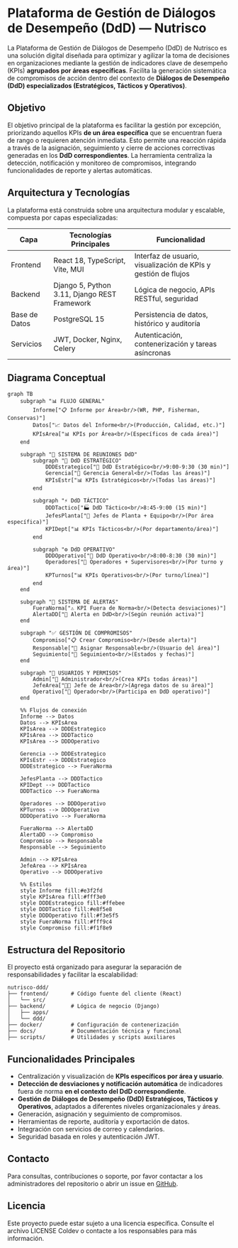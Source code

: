 # Plataforma de Gestión de Diálogos de Desempeño (DdD) — Nutrisco

La Plataforma de Gestión de Diálogos de Desempeño (DdD) de Nutrisco es una solución digital diseñada para optimizar y agilizar la toma de decisiones en organizaciones mediante la gestión de indicadores clave de desempeño (KPIs) **agrupados por áreas específicas**. Facilita la generación sistemática de compromisos de acción dentro del contexto de **Diálogos de Desempeño (DdD) especializados (Estratégicos, Tácticos y Operativos)**.

## Objetivo

El objetivo principal de la plataforma es facilitar la gestión por excepción, priorizando aquellos KPIs **de un área específica** que se encuentran fuera de rango o requieren atención inmediata. Esto permite una reacción rápida a través de la asignación, seguimiento y cierre de acciones correctivas generadas en los **DdD correspondientes**. La herramienta centraliza la detección, notificación y monitoreo de compromisos, integrando funcionalidades de reporte y alertas automáticas.

## Arquitectura y Tecnologías

La plataforma está construida sobre una arquitectura modular y escalable, compuesta por capas especializadas:

| Capa            | Tecnologías Principales                     | Funcionalidad                                        |
|-----------------|---------------------------------------------|------------------------------------------------------|
| Frontend        | React 18, TypeScript, Vite, MUI             | Interfaz de usuario, visualización de KPIs y gestión de flujos |
| Backend         | Django 5, Python 3.11, Django REST Framework | Lógica de negocio, APIs RESTful, seguridad           |
| Base de Datos   | PostgreSQL 15                               | Persistencia de datos, histórico y auditoría          |
| Servicios       | JWT, Docker, Nginx, Celery                  | Autenticación, contenerización y tareas asíncronas    |

## Diagrama Conceptual

```mermaid
graph TB
    subgraph "📊 FLUJO GENERAL"
        Informe["📋 Informe por Área<br/>(WR, PHP, Fisherman, Conservas)"]
        Datos["📈 Datos del Informe<br/>(Producción, Calidad, etc.)"]
        KPIsArea["📊 KPIs por Área<br/>(Específicos de cada área)"]
    end
    
    subgraph "🤝 SISTEMA DE REUNIONES DdD"
        subgraph "🎯 DdD ESTRATÉGICO"
            DDDEstrategico["🏢 DdD Estratégico<br/>9:00-9:30 (30 min)"]
            Gerencia["👥 Gerencia General<br/>(Todas las áreas)"]
            KPIsEstr["📊 KPIs Estratégicos<br/>(Todas las áreas)"]
        end
        
        subgraph "⚡ DdD TÁCTICO" 
            DDDTactico["🏭 DdD Táctico<br/>8:45-9:00 (15 min)"]
            JefesPlanta["👥 Jefes de Planta + Equipo<br/>(Por área específica)"]
            KPIDept["📊 KPIs Tácticos<br/>(Por departamento/área)"]
        end
        
        subgraph "⚙️ DdD OPERATIVO"
            DDDOperativo["👷 DdD Operativo<br/>8:00-8:30 (30 min)"]
            Operadores["👥 Operadores + Supervisores<br/>(Por turno y área)"]
            KPTurnos["📊 KPIs Operativos<br/>(Por turno/línea)"]
        end
    end
    
    subgraph "🚨 SISTEMA DE ALERTAS"
        FueraNorma["⚠️ KPI Fuera de Norma<br/>(Detecta desviaciones)"]
        AlertaDD["🚨 Alerta en DdD<br/>(Según reunión activa)"]
    end
    
    subgraph "✅ GESTIÓN DE COMPROMISOS"
        Compromiso["📋 Crear Compromiso<br/>(Desde alerta)"]
        Responsable["👤 Asignar Responsable<br/>(Usuario del área)"]
        Seguimiento["📅 Seguimiento<br/>(Estados y fechas)"]
    end
    
    subgraph "👥 USUARIOS Y PERMISOS"
        Admin["🔧 Administrador<br/>(Crea KPIs todas áreas)"]
        JefeArea["👨‍💼 Jefe de Área<br/>(Agrega datos de su área)"]
        Operativo["👷 Operador<br/>(Participa en DdD operativo)"]
    end
    
    %% Flujos de conexión
    Informe --> Datos
    Datos --> KPIsArea
    KPIsArea --> DDDEstrategico
    KPIsArea --> DDDTactico  
    KPIsArea --> DDDOperativo
    
    Gerencia --> DDDEstrategico
    KPIsEstr --> DDDEstrategico
    DDDEstrategico --> FueraNorma
    
    JefesPlanta --> DDDTactico
    KPIDept --> DDDTactico
    DDDTactico --> FueraNorma
    
    Operadores --> DDDOperativo
    KPTurnos --> DDDOperativo
    DDDOperativo --> FueraNorma
    
    FueraNorma --> AlertaDD
    AlertaDD --> Compromiso
    Compromiso --> Responsable
    Responsable --> Seguimiento
    
    Admin --> KPIsArea
    JefeArea --> KPIsArea
    Operativo --> DDDOperativo
    
    %% Estilos
    style Informe fill:#e3f2fd
    style KPIsArea fill:#fff3e0
    style DDDEstrategico fill:#ffebee
    style DDDTactico fill:#e8f5e8
    style DDDOperativo fill:#f3e5f5
    style FueraNorma fill:#fff9c4
    style Compromiso fill:#f1f8e9
```

## Estructura del Repositorio

El proyecto está organizado para asegurar la separación de responsabilidades y facilitar la escalabilidad:

```
nutrisco-ddd/
├── frontend/       # Código fuente del cliente (React)
│   └── src/
├── backend/        # Lógica de negocio (Django)
│   ├── apps/
│   └── ddd/
├── docker/         # Configuración de contenerización
├── docs/           # Documentación técnica y funcional
├── scripts/        # Utilidades y scripts auxiliares
```

## Funcionalidades Principales

- Centralización y visualización de **KPIs específicos por área y usuario**.
- **Detección de desviaciones y notificación automática** de indicadores fuera de norma **en el contexto del DdD correspondiente**.
- **Gestión de Diálogos de Desempeño (DdD) Estratégicos, Tácticos y Operativos**, adaptados a diferentes niveles organizacionales y áreas.
- Generación, asignación y seguimiento de compromisos.
- Herramientas de reporte, auditoría y exportación de datos.
- Integración con servicios de correo y calendarios.
- Seguridad basada en roles y autenticación JWT.

## Contacto

Para consultas, contribuciones o soporte, por favor contactar a los administradores del repositorio o abrir un issue en [GitHub](https://github.com/ColDev-Colivoro/Proyecto-Estandarizaci-n-normalizacion-Nutrisco).

## Licencia

Este proyecto puede estar sujeto a una licencia específica. Consulte el archivo LICENSE Coldev o contacte a los responsables para más información.
